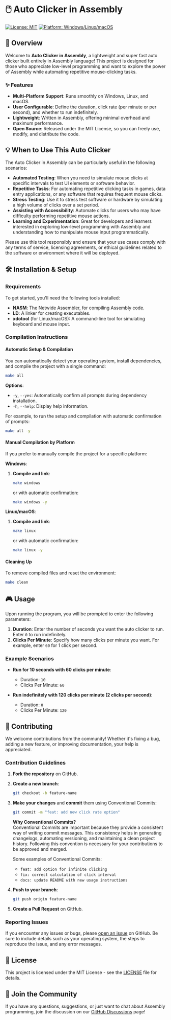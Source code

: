 # 🖱️ Auto Clicker in Assembly

[![License: MIT](https://img.shields.io/badge/License-MIT-blue.svg)](LICENSE)
[![Platform: Windows/Linux/macOS](https://img.shields.io/badge/Platform-Windows%2FLinux%2FmacOS-lightgrey.svg)](#)

## 🚀 Overview

Welcome to **Auto Clicker in Assembly**, a lightweight and super fast auto clicker built entirely in Assembly language! This project is designed for those who appreciate low-level programming and want to explore the power of Assembly while automating repetitive mouse-clicking tasks.

### ✨ Features

- **Multi-Platform Support**: Runs smoothly on Windows, Linux, and macOS.
- **User Configurable**: Define the duration, click rate (per minute or per second), and whether to run indefinitely.
- **Lightweight**: Written in Assembly, offering minimal overhead and maximum performance.
- **Open Source**: Released under the MIT License, so you can freely use, modify, and distribute the code.

## 💡 When to Use This Auto Clicker

The Auto Clicker in Assembly can be particularly useful in the following scenarios:

- **Automated Testing**: When you need to simulate mouse clicks at specific intervals to test UI elements or software behavior.
- **Repetitive Tasks**: For automating repetitive clicking tasks in games, data entry applications, or any software that requires frequent mouse clicks.
- **Stress Testing**: Use it to stress test software or hardware by simulating a high volume of clicks over a set period.
- **Assisting with Accessibility**: Automate clicks for users who may have difficulty performing repetitive mouse actions.
- **Learning and Experimentation**: Great for developers and learners interested in exploring low-level programming with Assembly and understanding how to manipulate mouse input programmatically.

Please use this tool responsibly and ensure that your use cases comply with any terms of service, licensing agreements, or ethical guidelines related to the software or environment where it will be deployed.

## 🛠️ Installation & Setup

### Requirements

To get started, you'll need the following tools installed:

- **NASM**: The Netwide Assembler, for compiling Assembly code.
- **LD**: A linker for creating executables.
- **xdotool** (for Linux/macOS): A command-line tool for simulating keyboard and mouse input.

### Compilation Instructions

#### Automatic Setup & Compilation

You can automatically detect your operating system, install dependencies, and compile the project with a single command:

```bash
make all
```

**Options**:
- `-y`, `--yes`: Automatically confirm all prompts during dependency installation.
- `-h`, `--help`: Display help information.

For example, to run the setup and compilation with automatic confirmation of prompts:

```bash
make all -y
```

#### Manual Compilation by Platform

If you prefer to manually compile the project for a specific platform:

**Windows**:
1. **Compile and link**:
    ```bash
    make windows
    ```
    or with automatic confirmation:
    ```bash
    make windows -y
    ```

**Linux/macOS**:
1. **Compile and link**:
    ```bash
    make linux
    ```
    or with automatic confirmation:
    ```bash
    make linux -y
    ```

#### Cleaning Up

To remove compiled files and reset the environment:

```bash
make clean
```

## 🎮 Usage

Upon running the program, you will be prompted to enter the following parameters:

1. **Duration**: Enter the number of seconds you want the auto clicker to run. Enter `0` to run indefinitely.
2. **Clicks Per Minute**: Specify how many clicks per minute you want. For example, enter `60` for 1 click per second.

### Example Scenarios

- **Run for 10 seconds with 60 clicks per minute**:
    - Duration: `10`
    - Clicks Per Minute: `60`

- **Run indefinitely with 120 clicks per minute (2 clicks per second)**:
    - Duration: `0`
    - Clicks Per Minute: `120`

## 🧩 Contributing

We welcome contributions from the community! Whether it's fixing a bug, adding a new feature, or improving documentation, your help is appreciated.

### Contribution Guidelines

1. **Fork the repository** on GitHub.
2. **Create a new branch**:
    ```bash
    git checkout -b feature-name
    ```
3. **Make your changes** and **commit** them using Conventional Commits:
    ```bash
    git commit -m "feat: add new click rate option"
    ```
    **Why Conventional Commits?**  
    Conventional Commits are important because they provide a consistent way of writing commit messages. This consistency helps in generating changelogs, automating versioning, and maintaining a clean project history. Following this convention is necessary for your contributions to be approved and merged.

    Some examples of Conventional Commits:
    - `feat: add option for infinite clicking`
    - `fix: correct calculation of click interval`
    - `docs: update README with new usage instructions`
4. **Push to your branch**:
    ```bash
    git push origin feature-name
    ```
5. **Create a Pull Request** on GitHub.

### Reporting Issues

If you encounter any issues or bugs, please [open an issue](https://github.com/yourusername/auto-clicker-assembly/issues) on GitHub. Be sure to include details such as your operating system, the steps to reproduce the issue, and any error messages.

## 📄 License

This project is licensed under the MIT License - see the [LICENSE](LICENSE) file for details.

## 💬 Join the Community

If you have any questions, suggestions, or just want to chat about Assembly programming, join the discussion on our [GitHub Discussions](https://github.com/yourusername/auto-clicker-assembly/discussions) page!
